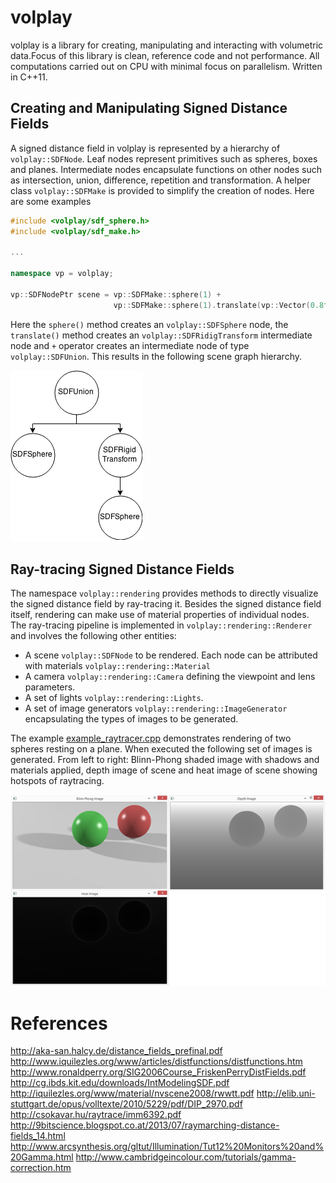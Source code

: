 # volplay

volplay is a library for creating, manipulating and interacting with volumetric data.Focus of this library is clean, reference code and not performance. All computations carried out on CPU with minimal focus on parallelism. Written in C++11.

## Creating and Manipulating Signed Distance Fields

A signed distance field in volplay is represented by a hierarchy of `volplay::SDFNode`. Leaf nodes represent primitives such as spheres, boxes and planes. Intermediate nodes encapsulate functions on other nodes such as intersection, union, difference, repetition and transformation. A helper class `volplay::SDFMake` is provided to simplify the creation of nodes. Here are some examples

```cpp
#include <volplay/sdf_sphere.h>
#include <volplay/sdf_make.h>

...

namespace vp = volplay;

vp::SDFNodePtr scene = vp::SDFMake::sphere(1) +
                       vp::SDFMake::sphere(1).translate(vp::Vector(0.8f, 0.8f, 0.8f));
```

Here the `sphere()` method creates an `volplay::SDFSphere` node, the `translate()` method creates an `volplay::SDFRidigTransform` intermediate node and `+` operator creates an intermediate node of type `volplay::SDFUnion`. This results in the following scene graph hierarchy.

![Image](etc/images/samplediagram.png?raw=true)

## Ray-tracing Signed Distance Fields

The namespace `volplay::rendering` provides methods to directly visualize the signed distance field by ray-tracing it. Besides the signed distance field itself, rendering can make use of material properties of individual nodes. The ray-tracing pipeline is implemented in `volplay::rendering::Renderer` and involves the following other entities: 
 - A scene `volplay::SDFNode` to be rendered. Each node can be attributed with materials `volplay::rendering::Material`
 - A camera `volplay::rendering::Camera` defining the viewpoint and lens parameters.
 - A set of lights `volplay::rendering::Lights`.
 - A set of image generators `volplay::rendering::ImageGenerator` encapsulating the types of images to be generated.

The example [example_raytracer.cpp](examples/example_raytracer.cpp) demonstrates rendering of two spheres resting on a plane.
When executed the following set of images is generated. From left to right: Blinn-Phong shaded image with shadows and materials applied, depth image of scene and heat image of scene showing hotspots of raytracing.

![BlinnPhong shaded image](etc/images/raytrace.png?raw=true)




# References

http://aka-san.halcy.de/distance_fields_prefinal.pdf
http://www.iquilezles.org/www/articles/distfunctions/distfunctions.htm
http://www.ronaldperry.org/SIG2006Course_FriskenPerryDistFields.pdf
http://cg.ibds.kit.edu/downloads/IntModelingSDF.pdf
http://iquilezles.org/www/material/nvscene2008/rwwtt.pdf
http://elib.uni-stuttgart.de/opus/volltexte/2010/5229/pdf/DIP_2970.pdf
http://csokavar.hu/raytrace/imm6392.pdf
http://9bitscience.blogspot.co.at/2013/07/raymarching-distance-fields_14.html
http://www.arcsynthesis.org/gltut/Illumination/Tut12%20Monitors%20and%20Gamma.html
http://www.cambridgeincolour.com/tutorials/gamma-correction.htm
